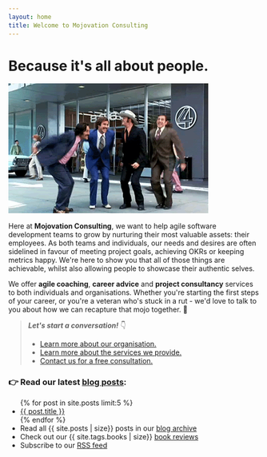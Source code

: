 ```yaml
---
layout: home
title: Welcome to Mojovation Consulting
---
```


# Because it's all about people.

![Anchorman - jumping](/assets/img/anchorman.gif)

Here at **Mojovation Consulting**, we want to help agile software development teams to grow by nurturing their most valuable assets: their employees. As both teams and individuals, our needs and desires are often sidelined in favour of meeting project goals, achieving OKRs or keeping metrics happy. We're here to show you that all of those things are achievable, whilst also allowing people to showcase their authentic selves.

We offer **agile coaching**, **career advice** and **project consultancy** services to both individuals and organisations. Whether you're starting the first steps of your career, or you're a veteran who's stuck in a rut - we'd love to talk to you about how we can recapture that mojo together. 🚀

> **_Let's start a conversation!_** 👇  
> * [Learn more about our organisation.](/about)
> * [Learn more about the services we provide.](/packages) 
> * [Contact us for a free consultation.](/contact)

### 👉 Read our latest [blog posts](/blog/):

<ul>
  {% for post in site.posts limit:5 %}
    <li>
      <a href="{{ post.url }}">{{ post.title }}</a>
    </li>
  {% endfor %}
  <li>Read all {{ site.posts | size}} posts in our <a href="/blog/">blog archive</a></li>
  <li>Check out our {{ site.tags.books | size}} <a href="/books/">book reviews</a></li>
  <li>Subscribe to our <a href="feed.xml">RSS feed</a></li>
</ul>